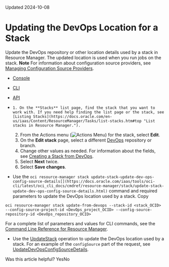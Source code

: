 Updated 2024-10-08
# Updating the DevOps Location for a Stack
Update the DevOps repository or other location details used by a stack in Resource Manager. The updated location is used when you run jobs on the stack.
**Note** For information about configuration source providers, see [Managing Configuration Source Providers](https://docs.oracle.com/en-us/iaas/Content/ResourceManager/Tasks/managingconfigurationsourceproviders.htm#top "Remotely store Terraform configurations using configuration source providers in Resource Manager.").
  * [Console](https://docs.oracle.com/en-us/iaas/Content/ResourceManager/Tasks/update-stack-devops.htm)
  * [CLI](https://docs.oracle.com/en-us/iaas/Content/ResourceManager/Tasks/update-stack-devops.htm)
  * [API](https://docs.oracle.com/en-us/iaas/Content/ResourceManager/Tasks/update-stack-devops.htm)


  *     1. On the **Stacks** list page, find the stack that you want to work with. If you need help finding the list page or the stack, see [Listing Stacks](https://docs.oracle.com/en-us/iaas/Content/ResourceManager/Tasks/list-stacks.htm#top "List stacks in Resource Manager.").
    2. From the Actions menu (![Actions Menu](https://docs.oracle.com/en-us/iaas/Content/libraries/global-images/actions-menu.png)) for the stack, select **Edit**.
    3. On the **Edit stack** page, select a different [DevOps](https://docs.oracle.com/iaas/Content/devops/using/home.htm) repository or branch.
    4. Change other values as needed.
For information about the fields, see [Creating a Stack from DevOps](https://docs.oracle.com/en-us/iaas/Content/ResourceManager/Tasks/create-stack-devops.htm#top "Create a stack in Resource Manager from a Terraform configuration stored in DevOps.").
    5. Select **Next** twice.
    6. Select **Save changes**.
  * Use the `oci resource-manager stack update-stack-update-dev-ops-config-source-details[](https://docs.oracle.com/iaas/tools/oci-cli/latest/oci_cli_docs/cmdref/resource-manager/stack/update-stack-update-dev-ops-config-source-details.html)` command and required parameters to update the DevOps location used by a stack.
Copy
```
oci resource-manager stack update-from-devops --stack-id <stack_OCID> --config-source-project-id <DevOps_project_OCID> --config-source-repository-id <DevOps_repository_OCID>
```

For a complete list of parameters and values for CLI commands, see the [Command Line Reference for Resource Manager](https://docs.oracle.com/iaas/tools/oci-cli/latest/oci_cli_docs/cmdref/resource-manager.html).
  * Use the [UpdateStack](https://docs.oracle.com/iaas/api/#/en/resourcemanager/latest/Stack/UpdateStack) operation to update the DevOps location used by a stack.
For an example of the `configSource` part of the request, see [UpdateDevOpsConfigSourceDetails](https://docs.oracle.com/iaas/api/#/en/resourcemanager/latest/datatypes/UpdateDevOpsConfigSourceDetails).


Was this article helpful?
YesNo

